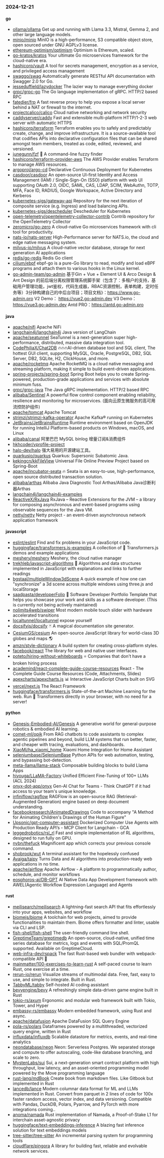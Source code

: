 ### 2024-12-21

#### go
* [ollama/ollama](https://github.com/ollama/ollama) Get up and running with Llama 3.3, Mistral, Gemma 2, and other large language models.
* [minio/minio](https://github.com/minio/minio) MinIO is a high-performance, S3 compatible object store, open sourced under GNU AGPLv3 license.
* [ethereum-optimism/optimism](https://github.com/ethereum-optimism/optimism) Optimism is Ethereum, scaled.
* [go-kratos/kratos](https://github.com/go-kratos/kratos) Your ultimate Go microservices framework for the cloud-native era.
* [hashicorp/vault](https://github.com/hashicorp/vault) A tool for secrets management, encryption as a service, and privileged access management
* [swaggo/swag](https://github.com/swaggo/swag) Automatically generate RESTful API documentation with Swagger 2.0 for Go.
* [jesseduffield/lazydocker](https://github.com/jesseduffield/lazydocker) The lazier way to manage everything docker
* [grpc/grpc-go](https://github.com/grpc/grpc-go) The Go language implementation of gRPC. HTTP/2 based RPC
* [fatedier/frp](https://github.com/fatedier/frp) A fast reverse proxy to help you expose a local server behind a NAT or firewall to the internet.
* [projectcalico/calico](https://github.com/projectcalico/calico) Cloud native networking and network security
* [caddyserver/caddy](https://github.com/caddyserver/caddy) Fast and extensible multi-platform HTTP/1-2-3 web server with automatic HTTPS
* [hashicorp/terraform](https://github.com/hashicorp/terraform) Terraform enables you to safely and predictably create, change, and improve infrastructure. It is a source-available tool that codifies APIs into declarative configuration files that can be shared amongst team members, treated as code, edited, reviewed, and versioned.
* [junegunn/fzf](https://github.com/junegunn/fzf) 🌸 A command-line fuzzy finder
* [hashicorp/terraform-provider-aws](https://github.com/hashicorp/terraform-provider-aws) The AWS Provider enables Terraform to manage AWS resources.
* [argoproj/argo-cd](https://github.com/argoproj/argo-cd) Declarative Continuous Deployment for Kubernetes
* [casdoor/casdoor](https://github.com/casdoor/casdoor) An open-source UI-first Identity and Access Management (IAM) / Single-Sign-On (SSO) platform with web UI supporting OAuth 2.0, OIDC, SAML, CAS, LDAP, SCIM, WebAuthn, TOTP, MFA, Face ID, RADIUS, Google Workspace, Active Directory and Kerberos
* [kubernetes-sigs/gateway-api](https://github.com/kubernetes-sigs/gateway-api) Repository for the next iteration of composite service (e.g. Ingress) and load balancing APIs.
* [kubernetes-sigs/descheduler](https://github.com/kubernetes-sigs/descheduler) Descheduler for Kubernetes
* [open-telemetry/opentelemetry-collector-contrib](https://github.com/open-telemetry/opentelemetry-collector-contrib) Contrib repository for the OpenTelemetry Collector
* [zeromicro/go-zero](https://github.com/zeromicro/go-zero) A cloud-native Go microservices framework with cli tool for productivity.
* [nats-io/nats-server](https://github.com/nats-io/nats-server) High-Performance server for NATS.io, the cloud and edge native messaging system.
* [milvus-io/milvus](https://github.com/milvus-io/milvus) A cloud-native vector database, storage for next generation AI applications
* [redis/go-redis](https://github.com/redis/go-redis) Redis Go client
* [cilium/ebpf](https://github.com/cilium/ebpf) ebpf-go is a pure-Go library to read, modify and load eBPF programs and attach them to various hooks in the Linux kernel.
* [go-admin-team/go-admin](https://github.com/go-admin-team/go-admin) 基于Gin + Vue + Element UI & Arco Design & Ant Design 的前后端分离权限管理系统脚手架（包含了：多租户的支持，基础用户管理功能，jwt鉴权，代码生成器，RBAC资源控制，表单构建，定时任务等）3分钟构建自己的中后台项目；项目文档》：https://www.go-admin.pro V2 Demo： https://vue2.go-admin.dev V3 Demo： https://vue3.go-admin.dev Antd PRO：https://antd.go-admin.pro

#### java
* [apache/nifi](https://github.com/apache/nifi) Apache NiFi
* [langchain4j/langchain4j](https://github.com/langchain4j/langchain4j) Java version of LangChain
* [apache/seatunnel](https://github.com/apache/seatunnel) SeaTunnel is a next-generation super high-performance, distributed, massive data integration tool.
* [CodePhiliaX/Chat2DB](https://github.com/CodePhiliaX/Chat2DB) 🔥🔥🔥AI-driven database tool and SQL client, The hottest GUI client, supporting MySQL, Oracle, PostgreSQL, DB2, SQL Server, DB2, SQLite, H2, ClickHouse, and more.
* [apache/rocketmq](https://github.com/apache/rocketmq) Apache RocketMQ is a cloud native messaging and streaming platform, making it simple to build event-driven applications.
* [spring-projects/spring-boot](https://github.com/spring-projects/spring-boot) Spring Boot helps you to create Spring-powered, production-grade applications and services with absolute minimum fuss.
* [grpc/grpc-java](https://github.com/grpc/grpc-java) The Java gRPC implementation. HTTP/2 based RPC
* [alibaba/Sentinel](https://github.com/alibaba/Sentinel) A powerful flow control component enabling reliability, resilience and monitoring for microservices. (面向云原生微服务的高可用流控防护组件)
* [apache/tomcat](https://github.com/apache/tomcat) Apache Tomcat
* [strimzi/strimzi-kafka-operator](https://github.com/strimzi/strimzi-kafka-operator) Apache Kafka® running on Kubernetes
* [JetBrains/JetBrainsRuntime](https://github.com/JetBrains/JetBrainsRuntime) Runtime environment based on OpenJDK for running IntelliJ Platform-based products on Windows, macOS, and Linux
* [alibaba/canal](https://github.com/alibaba/canal) 阿里巴巴 MySQL binlog 增量订阅&消费组件
* [hkhcoder/vprofile-project](https://github.com/hkhcoder/vprofile-project)
* [halo-dev/halo](https://github.com/halo-dev/halo) 强大易用的开源建站工具。
* [quarkusio/quarkus](https://github.com/quarkusio/quarkus) Quarkus: Supersonic Subatomic Java.
* [kekingcn/kkFileView](https://github.com/kekingcn/kkFileView) Universal File Online Preview Project based on Spring-Boot
* [apache/incubator-seata](https://github.com/apache/incubator-seata) 🔥 Seata is an easy-to-use, high-performance, open source distributed transaction solution.
* [alibaba/arthas](https://github.com/alibaba/arthas) Alibaba Java Diagnostic Tool Arthas/Alibaba Java诊断利器Arthas
* [langchain4j/langchain4j-examples](https://github.com/langchain4j/langchain4j-examples)
* [ReactiveX/RxJava](https://github.com/ReactiveX/RxJava) RxJava – Reactive Extensions for the JVM – a library for composing asynchronous and event-based programs using observable sequences for the Java VM.
* [netty/netty](https://github.com/netty/netty) Netty project - an event-driven asynchronous network application framework

#### javascript
* [eslint/eslint](https://github.com/eslint/eslint) Find and fix problems in your JavaScript code.
* [huggingface/transformers.js-examples](https://github.com/huggingface/transformers.js-examples) A collection of 🤗 Transformers.js demos and example applications
* [meshery/meshery](https://github.com/meshery/meshery) Meshery, the cloud native manager
* [trekhleb/javascript-algorithms](https://github.com/trekhleb/javascript-algorithms) 📝 Algorithms and data structures implemented in JavaScript with explanations and links to further readings
* [bgstaal/multipleWindow3dScene](https://github.com/bgstaal/multipleWindow3dScene) A quick example of how one can "synchronize" a 3d scene across multiple windows using three.js and localStorage
* [saadpasta/developerFolio](https://github.com/saadpasta/developerFolio) 🚀 Software Developer Portfolio Template that helps you showcase your work and skills as a software developer. (This is currently not being actively maintained)
* [nolimits4web/swiper](https://github.com/nolimits4web/swiper) Most modern mobile touch slider with hardware accelerated transitions
* [localtunnel/localtunnel](https://github.com/localtunnel/localtunnel) expose yourself
* [docsifyjs/docsify](https://github.com/docsifyjs/docsify) 🃏 A magical documentation site generator.
* [CesiumGS/cesium](https://github.com/CesiumGS/cesium) An open-source JavaScript library for world-class 3D globes and maps 🌎
* [amzn/style-dictionary](https://github.com/amzn/style-dictionary) A build system for creating cross-platform styles.
* [facebook/react](https://github.com/facebook/react) The library for web and native user interfaces.
* [poteto/hiring-without-whiteboards](https://github.com/poteto/hiring-without-whiteboards) ⭐️ Companies that don't have a broken hiring process
* [academind/react-complete-guide-course-resources](https://github.com/academind/react-complete-guide-course-resources) React - The Complete Guide Course Resources (Code, Attachments, Slides)
* [apexcharts/apexcharts.js](https://github.com/apexcharts/apexcharts.js) 📊 Interactive JavaScript Charts built on SVG
* [vercel/next.js](https://github.com/vercel/next.js) The React Framework
* [huggingface/transformers.js](https://github.com/huggingface/transformers.js) State-of-the-art Machine Learning for the web. Run 🤗 Transformers directly in your browser, with no need for a server!

#### python
* [Genesis-Embodied-AI/Genesis](https://github.com/Genesis-Embodied-AI/Genesis) A generative world for general-purpose robotics & embodied AI learning.
* [comet-ml/opik](https://github.com/comet-ml/opik) From RAG chatbots to code assistants to complex agentic pipelines and beyond, build LLM systems that run better, faster, and cheaper with tracing, evaluations, and dashboards.
* [XiaoMi/ha_xiaomi_home](https://github.com/XiaoMi/ha_xiaomi_home) Xiaomi Home Integration for Home Assistant
* [seleniumbase/SeleniumBase](https://github.com/seleniumbase/SeleniumBase) Python APIs for web automation, testing, and bypassing bot-detection.
* [meta-llama/llama-stack](https://github.com/meta-llama/llama-stack) Composable building blocks to build Llama Apps
* [hiyouga/LLaMA-Factory](https://github.com/hiyouga/LLaMA-Factory) Unified Efficient Fine-Tuning of 100+ LLMs (ACL 2024)
* [onyx-dot-app/onyx](https://github.com/onyx-dot-app/onyx) Gen-AI Chat for Teams - Think ChatGPT if it had access to your team's unique knowledge.
* [infiniflow/ragflow](https://github.com/infiniflow/ragflow) RAGFlow is an open-source RAG (Retrieval-Augmented Generation) engine based on deep document understanding.
* [facebookresearch/AnimatedDrawings](https://github.com/facebookresearch/AnimatedDrawings) Code to accompany "A Method for Animating Children's Drawings of the Human Figure"
* [Upsonic/gpt-computer-assistant](https://github.com/Upsonic/gpt-computer-assistant) Dockerized Computer Use Agents with Production Ready API’s - MCP Client for Langchain - GCA
* [leggedrobotics/rsl_rl](https://github.com/leggedrobotics/rsl_rl) Fast and simple implementation of RL algorithms, designed to run fully on GPU.
* [nvbn/thefuck](https://github.com/nvbn/thefuck) Magnificent app which corrects your previous console command.
* [shobrook/wut](https://github.com/shobrook/wut) A terminal assistant for the hopelessly confused
* [Avaiga/taipy](https://github.com/Avaiga/taipy) Turns Data and AI algorithms into production-ready web applications in no time.
* [apache/airflow](https://github.com/apache/airflow) Apache Airflow - A platform to programmatically author, schedule, and monitor workflows
* [eosphoros-ai/DB-GPT](https://github.com/eosphoros-ai/DB-GPT) AI Native Data App Development framework with AWEL(Agentic Workflow Expression Language) and Agents

#### rust
* [meilisearch/meilisearch](https://github.com/meilisearch/meilisearch) A lightning-fast search API that fits effortlessly into your apps, websites, and workflow
* [biomejs/biome](https://github.com/biomejs/biome) A toolchain for web projects, aimed to provide functionalities to maintain them. Biome offers formatter and linter, usable via CLI and LSP.
* [fish-shell/fish-shell](https://github.com/fish-shell/fish-shell) The user-friendly command line shell.
* [GreptimeTeam/greptimedb](https://github.com/GreptimeTeam/greptimedb) An open-source, cloud-native, unified time series database for metrics, logs and events with SQL/PromQL supported. Available on GreptimeCloud.
* [web-infra-dev/rspack](https://github.com/web-infra-dev/rspack) The fast Rust-based web bundler with webpack-compatible API 🦀️
* [mainmatter/100-exercises-to-learn-rust](https://github.com/mainmatter/100-exercises-to-learn-rust) A self-paced course to learn Rust, one exercise at a time.
* [rerun-io/rerun](https://github.com/rerun-io/rerun) Visualize streams of multimodal data. Free, fast, easy to use, and simple to integrate. Built in Rust.
* [TabbyML/tabby](https://github.com/TabbyML/tabby) Self-hosted AI coding assistant
* [bevyengine/bevy](https://github.com/bevyengine/bevy) A refreshingly simple data-driven game engine built in Rust
* [tokio-rs/axum](https://github.com/tokio-rs/axum) Ergonomic and modular web framework built with Tokio, Tower, and Hyper
* [embassy-rs/embassy](https://github.com/embassy-rs/embassy) Modern embedded framework, using Rust and async.
* [apache/datafusion](https://github.com/apache/datafusion) Apache DataFusion SQL Query Engine
* [pola-rs/polars](https://github.com/pola-rs/polars) Dataframes powered by a multithreaded, vectorized query engine, written in Rust
* [influxdata/influxdb](https://github.com/influxdata/influxdb) Scalable datastore for metrics, events, and real-time analytics
* [neondatabase/neon](https://github.com/neondatabase/neon) Neon: Serverless Postgres. We separated storage and compute to offer autoscaling, code-like database branching, and scale to zero.
* [MystenLabs/sui](https://github.com/MystenLabs/sui) Sui, a next-generation smart contract platform with high throughput, low latency, and an asset-oriented programming model powered by the Move programming language
* [rust-lang/mdBook](https://github.com/rust-lang/mdBook) Create book from markdown files. Like Gitbook but implemented in Rust
* [lancedb/lance](https://github.com/lancedb/lance) Modern columnar data format for ML and LLMs implemented in Rust. Convert from parquet in 2 lines of code for 100x faster random access, vector index, and data versioning. Compatible with Pandas, DuckDB, Polars, Pyarrow, and PyTorch with more integrations coming..
* [anoma/namada](https://github.com/anoma/namada) Rust implementation of Namada, a Proof-of-Stake L1 for interchain asset-agnostic privacy
* [huggingface/text-embeddings-inference](https://github.com/huggingface/text-embeddings-inference) A blazing fast inference solution for text embeddings models
* [tree-sitter/tree-sitter](https://github.com/tree-sitter/tree-sitter) An incremental parsing system for programming tools
* [cloudflare/pingora](https://github.com/cloudflare/pingora) A library for building fast, reliable and evolvable network services.
